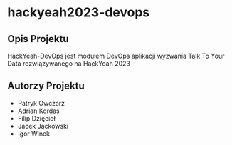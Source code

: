 # hackyeah2023-devops

## Opis Projektu
HackYeah-DevOps jest modułem DevOps aplikacji wyzwania Talk To Your Data rozwiązywanego na HackYeah 2023

## Autorzy Projektu
- Patryk Owczarz
- Adrian Kordas
- Filip Dzięcioł
- Jacek Jackowski
- Igor Winek